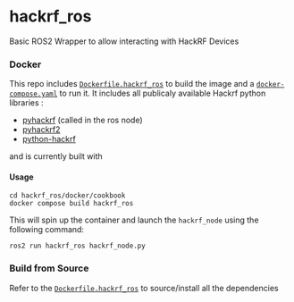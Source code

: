 # hackrf_ros
Basic ROS2 Wrapper to allow interacting with HackRF Devices 

### Docker 

This repo includes [`Dockerfile.hackrf_ros`](https://github.com/mvancleaver/hackrf_ros/blob/main/docker/Dockerfile.hackrf_ros)  to build the image and a [`docker-compose.yaml`](https://github.com/mvancleaver/hackrf_ros/blob/main/docker/cookbook/docker-compose.yaml) to run it. 
It includes all publicaly available Hackrf python libraries :

- [pyhackrf](https://pypi.org/project/pyhackrf/) (called in the ros node)
- [pyhackrf2](https://pypi.org/project/pyhackrf2/)
- [python-hackrf](https://pypi.org/project/python-hackrf/)

and is currently built with 

#### Usage

    cd hackrf_ros/docker/cookbook
    docker compose build hackrf_ros

This will spin up the container and launch the `hackrf_node` using the following command:

    ros2 run hackrf_ros hackrf_node.py

### Build from Source 

Refer to the [`Dockerfile.hackrf_ros`](https://github.com/mvancleaver/hackrf_ros/blob/main/docker/Dockerfile.hackrf_ros) to source/install all the dependencies


